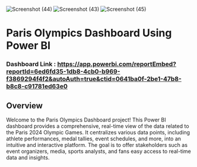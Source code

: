 ![Screenshot (44)](https://github.com/user-attachments/assets/f9443b4f-a6c1-4ee9-8c5f-a5b71147b998)
![Screenshot (43)](https://github.com/user-attachments/assets/ad718a4c-c0dc-4771-9b81-be37d99d6cff)
![Screenshot (45)](https://github.com/user-attachments/assets/659f00a8-3e48-4ca4-beb9-e6b9b2e6ae68)



# Paris Olympics Dashboard Using Power BI

### Dashboard Link : https://app.powerbi.com/reportEmbed?reportId=6ed6fd35-1db8-4cb0-b969-f3869294f4f2&autoAuth=true&ctid=0641ba0f-2be1-47b8-b8c8-c91781ed63e0

## Overview

Welcome to the Paris Olympics Dashboard project! This Power BI dashboard provides a comprehensive, real-time view of the data related to the Paris 2024 Olympic Games. It centralizes various data points, including athlete performances, medal tallies, event schedules, and more, into an intuitive and interactive platform. The goal is to offer stakeholders such as event organizers, media, sports analysts, and fans easy access to real-time data and insights.

